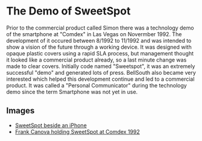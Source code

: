 # The Demo of SweetSpot
Prior to the commercial product called Simon there was a technology demo of the smartphone at "Comdex" in Las Vegas on Novermber 1992. The development of it occured between 8/1992 to 11/1992 and was intended to show a vision of the future through a working device. It was designed with opaque plastic covers using a rapid SLA process, but management thought it looked like a commercial product already, so a last minute change was made to clear covers. Initially code named "Sweetspot", it was an extremely successful "demo" and generated lots of press. BellSouth also became very interested which helped this development continue and led to a commercial product. It was called a "Personal Communicator" during the technology demo since the term Smartphone was not yet in use.

## Images
* [SweetSpot beside an iPhone](./SweetSpotAndiPhone5.JPG)
* [Frank Canova holding SweetSpot at Comdex 1992](../News_clippings/Big%20Blue%20Unveiling%20(USA%20Today).pdf)
